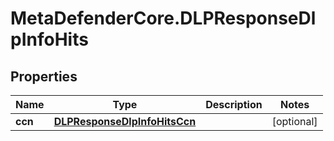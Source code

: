 # MetaDefenderCore.DLPResponseDlpInfoHits

## Properties

Name | Type | Description | Notes
------------ | ------------- | ------------- | -------------
**ccn** | [**DLPResponseDlpInfoHitsCcn**](DLPResponseDlpInfoHitsCcn.md) |  | [optional] 


